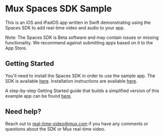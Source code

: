 # Mux Spaces SDK Sample

This is an iOS and iPadOS app written in Swift demonstrating using the Spaces SDK to add real-time video and audio to your app.

Note: The Spaces SDK is Beta software and may contain issues or missing functionality. We recommend against submitting apps based on it to the App Store.

## Getting Started

You'll need to install the Spaces SDK in order to use the sample app. The SDK is available [here](https://github.com/muxinc/mux-spaces-sdk-swift-distribution). Installation instructions are available [here](https://www.notion.so/mux/External-Real-Time-Video-Getting-Started-Guide-for-iOS-6b06eaf12764462d9782868316665082#d0e14e10da944723adefd69064ca4a5e).

A step-by-step Getting Started guide that builds a simplified version of this example app can be found [here](https://www.notion.so/mux/External-Real-Time-Video-Getting-Started-Guide-for-iOS-6b06eaf12764462d9782868316665082).

## Need help?

Reach out to real-time-video@mux.com if you have any comments or questions about the SDK or Mux real-time video.